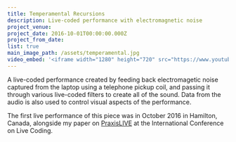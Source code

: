 ```yaml
---
title: Temperamental Recursions
description: Live-coded performance with electromagnetic noise
project_venue:
project_date: 2016-10-01T00:00:00.000Z
project_from_date:
list: true
main_image_path: /assets/temperamental.jpg
video_embed: '<iframe width="1280" height="720" src="https://www.youtube-nocookie.com/embed/c1rI6_Lg3eQ?rel=0" frameborder="0" allowfullscreen></iframe>'
---
```

A live-coded performance created by feeding back electromagetic noise captured from the laptop
using a telephone pickup coil, and passing it through various live-coded filters to
create all of the sound. Data from the audio is also used to control visual aspects of
the performance.

The first live performance of this piece was in October 2016 in Hamilton, Canada,
alongside my paper on [PraxisLIVE](https://www.praxislive.org) at the International Conference on Live Coding.